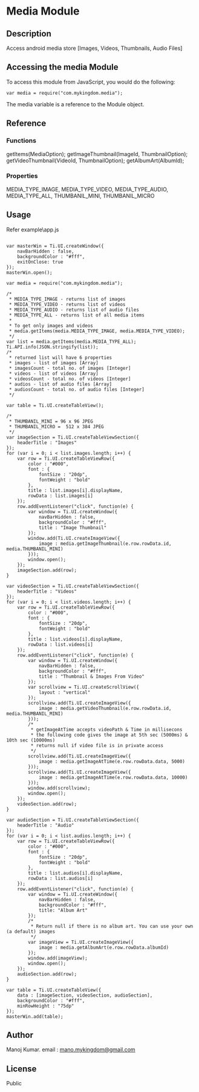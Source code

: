 # Media Module

## Description

Access android media store [Images, Videos, Thumbnails, Audio Files]

## Accessing the media Module

To access this module from JavaScript, you would do the following:

	var media = require("com.mykingdom.media");

The media variable is a reference to the Module object.	

## Reference


### Functions

getItems(MediaOption);
getImageThumbnail(ImageId, ThumbnailOption);
getVideoThumbnail(VideoId, ThumbnailOption);
getAlbumArt(AlbumId);

### Properties

MEDIA_TYPE_IMAGE,
MEDIA_TYPE_VIDEO,
MEDIA_TYPE_AUDIO,
MEDIA_TYPE_ALL,
THUMBANIL_MINI,
THUMBANIL_MICRO

## Usage

Refer example\app.js

~~~~~~~~~~~~~~~

var masterWin = Ti.UI.createWindow({
	navBarHidden : false,
	backgroundColor : "#fff",
	exitOnClose: true
});
masterWin.open();

var media = require("com.mykingdom.media");

/*
 * MEDIA_TYPE_IMAGE - returns list of images
 * MEDIA_TYPE_VIDEO - returns list of videos
 * MEDIA_TYPE_AUDIO - returns list of audio files
 * MEDIA_TYPE_ALL - returns list of all media items
 *
 * To get only images and videos
 * media.getItems(media.MEDIA_TYPE_IMAGE, media.MEDIA_TYPE_VIDEO);
 */
var list = media.getItems(media.MEDIA_TYPE_ALL);
Ti.API.info(JSON.stringify(list));
/*
 * returned list will have 6 properties
 * images - list of images [Array]
 * imagesCount - total no. of images [Integer]
 * videos - list of videos [Array]
 * videosCount - total no. of videos [Integer]
 * audios - list of audio files [Array]
 * audiosCount - total no. of audio files [Integer]
 */

var table = Ti.UI.createTableView();

/*
 * THUMBANIL_MINI = 96 x 96 JPEG
 * THUMBANIL_MICRO =  512 x 384 JPEG
 */
var imageSection = Ti.UI.createTableViewSection({
	headerTitle : "Images"
});
for (var i = 0; i < list.images.length; i++) {
	var row = Ti.UI.createTableViewRow({
		color : "#000",
		font : {
			fontSize : "20dp",
			fontWeight : "bold"
		},
		title : list.images[i].displayName,
		rowData : list.images[i]
	});
	row.addEventListener("click", function(e) {
		var window = Ti.UI.createWindow({
			navBarHidden : false,
			backgroundColor : "#fff",
			title : "Image Thumbnail"
		});
		window.add(Ti.UI.createImageView({
			image : media.getImageThumbnail(e.row.rowData.id, media.THUMBANIL_MINI)
		}));
		window.open();
	});
	imageSection.add(row);
}

var videoSection = Ti.UI.createTableViewSection({
	headerTitle : "Videos"
});
for (var i = 0; i < list.videos.length; i++) {
	var row = Ti.UI.createTableViewRow({
		color : "#000",
		font : {
			fontSize : "20dp",
			fontWeight : "bold"
		},
		title : list.videos[i].displayName,
		rowData : list.videos[i]
	});
	row.addEventListener("click", function(e) {
		var window = Ti.UI.createWindow({
			navBarHidden : false,
			backgroundColor : "#fff",
			title : "Thumbnail & Images From Video"
		});
		var scrollview = Ti.UI.createScrollView({
			layout : "vertical"
		});
		scrollview.add(Ti.UI.createImageView({
			image : media.getVideoThumbnail(e.row.rowData.id, media.THUMBANIL_MINI)
		}));
		/*
		 * getImageAtTime accepts videoPath & Time in millisecons
		 * the following code gives the image at 5th sec (5000ms) &  10th sec (10000ms)
		 * returns null if video file is in private access
		 */
		scrollview.add(Ti.UI.createImageView({
			image : media.getImageAtTime(e.row.rowData.data, 5000)
		}));
		scrollview.add(Ti.UI.createImageView({
			image : media.getImageAtTime(e.row.rowData.data, 10000)
		}));
		window.add(scrollview);
		window.open();
	});
	videoSection.add(row);
}

var audioSection = Ti.UI.createTableViewSection({
	headerTitle : "Audio"
});
for (var i = 0; i < list.audios.length; i++) {
	var row = Ti.UI.createTableViewRow({
		color : "#000",
		font : {
			fontSize : "20dp",
			fontWeight : "bold"
		},
		title : list.audios[i].displayName,
		rowData : list.audios[i]
	});
	row.addEventListener("click", function(e) {
		var window = Ti.UI.createWindow({
			navBarHidden : false,
			backgroundColor : "#fff",
			title: "Album Art"
		});
		/*
		 * Return null if there is no album art. You can use your own (a default) images
		 */
		var imageView = Ti.UI.createImageView({
			image : media.getAlbumArt(e.row.rowData.albumId)
		});
		window.add(imageView);
		window.open();
	});
	audioSection.add(row);
}

var table = Ti.UI.createTableView({
	data : [imageSection, videoSection, audioSection],
	backgroundColor : "#fff",
	minRowHeight : "75dp"
});
masterWin.add(table);

~~~~~~~~~~~~~~~

## Author

Manoj Kumar. email : mano.mykingdom@gmail.com

## License

Public
